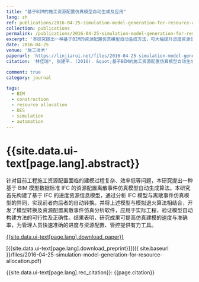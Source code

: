 ```yaml
---
title: "基于BIM的施工资源配置仿真模型自动生成及应用"
lang: zh
ref: publications/2016-04-25-simulation-model-generation-for-resource-allocation
collection: publications
permalink: /publications/2016-04-25-simulation-model-generation-for-resource-allocation
excerpt: '本研究提出一种基于BIM的资源配置仿真模型自动生成方法，可大幅提升进度资源仿真优化效率'
date: 2016-04-25
venue: '施工技术'
paperurl: 'https://linjiarui.net/files/2016-04-25-simulation-model-generation-for-resource-allocation.pdf'
citation: '林佳瑞*, 张建平. (2016). &quot;基于BIM的施工资源配置仿真模型自动生成及应用&quot; <i>施工技术</i>. 45(18): 1-6. doi: 10.7672/sgjs2016180001'

comment: true
category: journal

tags: 
  - BIM
  - construction
  - resource allocation
  - DES
  - simulation
  - automation
---
```



{{site.data.ui-text[page.lang].abstract}}
====

针对目前工程施工资源配置面临的建模过程复杂、效率低等问题，本研究提出一种基于 BIM 模型数据标准 IFC 的资源配置离散事件仿真模型自动生成算法。本研究首先构建了基于 IFC 的进度资源信息模型，通过分析 IFC 模型与离散事件仿真模型的异同，实现前者向后者的自动转换。并将上述模型与模拟退火算法相结合，开发了模型转换及资源配置离散事件仿真分析软件，应用于实际工程，验证模型自动构建方法的可行性及正确性。结果表明，研究成果可提高仿真建模的速度与准确率，为管理人员快速准确的进度与资源配置、管控提供有力工具。

[{{site.data.ui-text[page.lang].download_paper}}](http://kns.cnki.net/KCMS/detail/detail.aspx?dbcode=CJFQ&dbname=CJFDLAST2016&filename=SGJS201618001&v=MDgyMzFOcDQ5RlpZUjhlWDFMdXhZUzdEaDFUM3FUcldNMUZyQ1VSTE9mYitWdUZ5amtWNzdLTmlyQmZiRzRIOWY=)


[{{site.data.ui-text[page.lang].download_preprint}}]({{ site.baseurl }}/files/2016-04-25-simulation-model-generation-for-resource-allocation.pdf)

{{site.data.ui-text[page.lang].rec_citation}}: {{page.citation}}